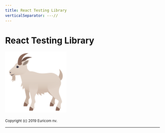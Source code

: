 ```yaml
---
title: React Testing Library
verticalSeparator: ---//
---
```


# React Testing Library

<img src="./images/rtl.png" width="200px"/><br>

<small>
Copyright (c) 2019 Euricom nv.
</small>

---
